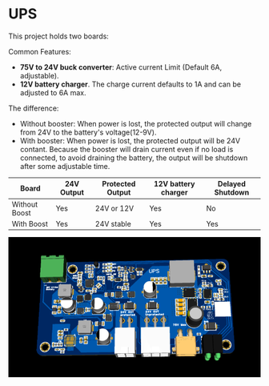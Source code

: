 UPS
===

This project holds two boards:

Common Features:

* **75V to 24V buck converter**: Active current Limit (Default 6A, adjustable).
* **12V battery charger**. The charge current defaults to 1A and can be adjusted to 6A max.

The difference:

* Without booster: When power is lost, the protected output will change from 24V to the battery's voltage(12-9V).
* With booster: When power is lost, the protected output will be 24V contant. Because the booster will drain current even if no load is connected, to avoid draining the battery, the output will be shutdown after some adjustable time.

| Board  |   24V Output  | Protected Output | 12V battery charger | Delayed Shutdown |
| ----- | ----- | ----- | ---- | ---- |
| Without Boost | Yes | 24V or 12V   | Yes | No |
| With Boost   | Yes | 24V stable | Yes | Yes |

![alt text](image.png)
